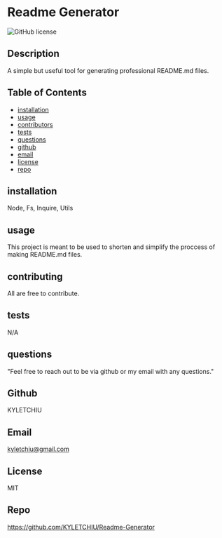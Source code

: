 # Readme Generator
![GitHub license](http://img.shields.io/badge/license-MIT-green)

## Description
A simple but useful tool for generating professional README.md files.

## Table of Contents
* [installation](#installation)
* [usage](#usage)
* [contributors](#contributors)
* [tests](#tests)
* [questions](questions)
* [github](#github)
* [email](#email)
* [license](#license)
* [repo](#repo)

## installation
Node, Fs, Inquire, Utils 

## usage
This project is meant to be used to shorten and simplify the proccess of making README.md files.

## contributing
All are free to contribute.

## tests
N/A

## questions
"Feel free to reach out to be via github or my email with any questions."

## Github
KYLETCHIU

## Email
 kyletchiu@gmail.com


## License
 MIT 

## Repo
https://github.com/KYLETCHIU/Readme-Generator
